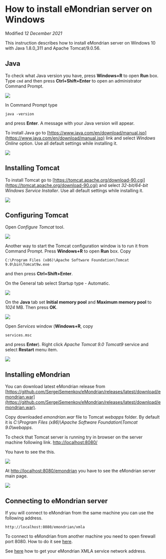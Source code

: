 How to install eMondrian server on Windows
============
Modified *12 December 2021*

This instruction describes how to install eMondrian server on Windows 10 with Java 1.8.0_311 and Apache Tomcat/9.0.56.

Java
------------
To check what Java version you have, press **Windows+R** to open **Run** box. Type `cmd` and then press **Ctrl+Shift+Enter** to open an administrator Command Prompt.

![](__contentFolder__/install_windows_cmd.png)

In Command Prompt type 
``` plaintext
java -version
```
and press **Enter**. A message with your Java version will appear.

To install Java go to [https://www.java.com/en/download/manual.jsp](https://www.java.com/en/download/manual.jsp) link and select *Windows Online* option. Use all default settings while installing it.

![](__contentFolder__/install_windows_java.png)

Installing Tomcat
------------
To install Tomcat go to [https://tomcat.apache.org/download-90.cgi](https://tomcat.apache.org/download-90.cgi) and select *32-bit/64-bit Windows Service Installer*. Use all default settings while installing it.

![](__contentFolder__/install_windows_tomcat.png)

Configuring Tomcat
------------

Open *Configure Tomcat* tool.

![](__contentFolder__/install_windows_configure.png)

Another way to start the Tomcat configuration window is to run it from Command Prompt. Press **Windows+R** to open **Run** box. Copy 
``` plaintext
C:\Program Files (x86)\Apache Software Foundation\Tomcat 9.0\bin\Tomcat9w.exe
```
 and then press **Ctrl+Shift+Enter**.

On the General tab select Startup type - Automatic.

![](__contentFolder__/install_windows_starttype.png)

On the **Java** tab set **Initial memory pool** and **Maximum memory pool** to *1024* MB. Then press **OK**.

![](__contentFolder__/install_windows_memory.png)

Open *Services* window (**Windows+R**, copy 
``` plaintext
services.msc
``` 
and press **Enter**). Right click *Apache Tomcat 9.0 Tomcat9* service and select **Restart** menu item.

![](__contentFolder__/install_windows_restart.png)

Installing eMondrian
------------
You can download latest eMondrian release from
[https://github.com/SergeiSemenkov/eMondrian/releases/latest/download/emondrian.war](https://github.com/SergeiSemenkov/eMondrian/releases/latest/download/emondrian.war).

Copy downloaded *emondrian.war* file to Tomcat *webapps* folder. By default it is *C:\Program Files (x86)\Apache Software Foundation\Tomcat 9.0\webapps*.

To check that Tomcat server is running try in browser on the server machine following link.
[http://localhost:8080/](http://localhost:8080/)

You have to see the this.

![](__contentFolder__/install_windows_tomcat_page.png)

At [http://localhost:8080/emondrian](http://localhost:8080/emondrian) you have to see the eMondrian server main page.

![](__contentFolder__/install_windows_emondrian_page.png)

Connecting to eMondrian server
------------

If you will connect to eMondrian from the same machine you can use the following address.
``` plaintext
http://localhost:8080/emondrian/xmla
```

To connect to eMondrian from another machine you need to open firewall port 8080. How to do it see [here](/eMondrian/docs/server/windows_firewall_open).

See [here](/eMondrian/docs/xmla_address) how to get your eMondrian XMLA service network address.
